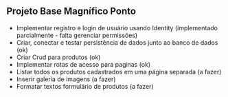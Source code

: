 ## Projeto Base Magnífico Ponto

- Implementar registro e login de usuário usando Identity (implementado parcialmente - falta gerenciar permissões)
- Criar, conectar e testar persistência de dados junto ao banco de dados (ok)
- Criar Crud para produtos (ok)
- Implementar rotas de acesso para paginas (ok)
- Listar todos os produtos cadastrados em uma página separada (a fazer)
- Inserir galeria de imagens (a fazer)
- Formatar textos formulário de produtos (a fazer)
